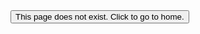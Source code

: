 <html>

<head>
    <link rel="shortcut icon" type="image/x-icon" href="favicon.ico">
    <link rel="stylesheet" href="styles.css">
</head>

<body>
    <button class="redirect" onclick="redirect('')">This page does not exist. Click to go to home.</button>
    <script src="script.js">:)</script>
</body>

</html>
